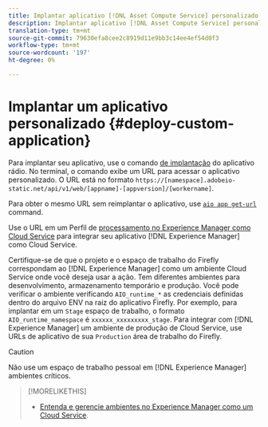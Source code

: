 ```yaml
---
title: Implantar aplicativo [!DNL Asset Compute Service] personalizado.
description: Implantar aplicativo [!DNL Asset Compute Service] personalizado.
translation-type: tm+mt
source-git-commit: 79630efa8cee2c8919d11e9bb3c14ee4ef54d0f3
workflow-type: tm+mt
source-wordcount: '197'
ht-degree: 0%

---
```



# Implantar um aplicativo personalizado {#deploy-custom-application}

Para implantar seu aplicativo, use o comando [de implantação](https://github.com/adobe/aio-cli#aio-appdeploy) do aplicativo rádio. No terminal, o comando exibe um URL para acessar o aplicativo personalizado. O URL está no formato `https://[namespace].adobeio-static.net/api/v1/web/[appname]-[appversion]/[workername]`.

Para obter o mesmo URL sem reimplantar o aplicativo, use [`aio app get-url`](https://github.com/adobe/aio-cli#aio-appget-url-action) command.

Use o URL em um Perfil de [processamento no Experience Manager como Cloud Service](https://experienceleague.adobe.com/docs/experience-manager-cloud-service/assets/manage/asset-microservices-configure-and-use.html) para integrar seu aplicativo [!DNL Experience Manager] como Cloud Service.

Certifique-se de que o projeto e o espaço de trabalho do Firefly correspondam ao [!DNL Experience Manager] como um ambiente Cloud Service onde você deseja usar a ação. Tem diferentes ambientes para desenvolvimento, armazenamento temporário e produção. Você pode verificar o ambiente verificando `AIO_runtime_*` as credenciais definidas dentro do arquivo ENV na raiz do aplicativo Firefly. Por exemplo, para implantar em um `Stage` espaço de trabalho, o formato `AIO_runtime_namespace` é `xxxxxx_xxxxxxxxx_stage`. Para integrar com [!DNL Experience Manager] um ambiente de produção de Cloud Service, use URLs de aplicativo de sua `Production` área de trabalho do Firefly.

>[!CAUTION]
>
>Não use um espaço de trabalho pessoal em [!DNL Experience Manager] ambientes críticos.

>[!MORELIKETHIS]
>
>* [Entenda e gerencie ambientes no Experience Manager como um Cloud Service](https://experienceleague.adobe.com/docs/experience-manager-cloud-service/implementing/using-cloud-manager/manage-environments.html).


